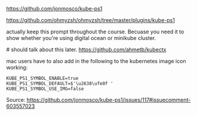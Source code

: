 https://github.com/jonmosco/kube-ps1



https://github.com/ohmyzsh/ohmyzsh/tree/master/plugins/kube-ps1


actually keep this prompt throughout the course. Becuase you need it to show whether you're using digital ocean or minikube cluster. 


# should talk about this later. 
https://github.com/ahmetb/kubectx


mac users have to also add in the following to the kubernetes image icon working:

```
KUBE_PS1_SYMBOL_ENABLE=true
KUBE_PS1_SYMBOL_DEFAULT=$'\u2638\ufe0f '
KUBE_PS1_SYMBOL_USE_IMG=false
```

Source: https://github.com/jonmosco/kube-ps1/issues/117#issuecomment-603557023
